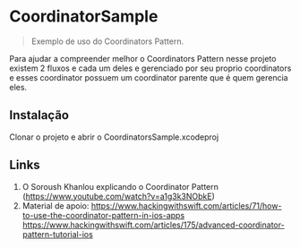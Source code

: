 # CoordinatorSample
> Exemplo de uso do Coordinators Pattern.

Para ajudar a compreender melhor o Coordinators Pattern nesse projeto existem 2 fluxos e cada um deles e gerenciado por seu proprio coordinators e esses coordinator possuem um coordinator parente que é quem gerencia eles.

## Instalação

Clonar o projeto e abrir o CoordinatorsSample.xcodeproj

## Links

1. O Soroush Khanlou explicando o Coordinator Pattern (<https://www.youtube.com/watch?v=a1g3k3NObkE>)
2. Material de apoio:
    <https://www.hackingwithswift.com/articles/71/how-to-use-the-coordinator-pattern-in-ios-apps>
    <https://www.hackingwithswift.com/articles/175/advanced-coordinator-pattern-tutorial-ios>

